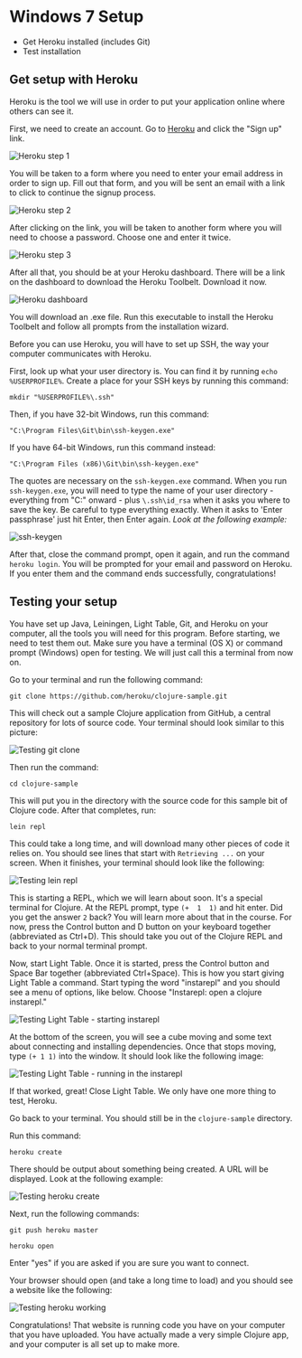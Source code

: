 Windows 7 Setup
===============

* Get Heroku installed (includes Git)
* Test installation

## Get setup with Heroku

Heroku is the tool we will use in order to put your application online where others can see it.

First, we need to create an account. Go to [Heroku](http://heroku.com) and click the "Sign up" link.

![Heroku step 1](img/heroku-step1.png)

You will be taken to a form where you need to enter your email address in order to sign up. Fill out that form, and you will be sent an email with a link to click to continue the signup process.

![Heroku step 2](img/heroku-step2.png)

After clicking on the link, you will be taken to another form where you will need to choose a password. Choose one and enter it twice.

![Heroku step 3](img/heroku-step3.png)

After all that, you should be at your Heroku dashboard. There will be a link on the dashboard to download the Heroku Toolbelt. Download it now.

![Heroku dashboard](img/heroku-dashboard.png)

You will download an .exe file. Run this executable to install the Heroku Toolbelt and follow all prompts from the installation wizard.

Before you can use Heroku, you will have to set up SSH, the way your computer communicates with Heroku.

First, look up what your user directory is. You can find it by running `echo %USERPROFILE%`. Create a place for your SSH keys by running this command:

```
mkdir "%USERPROFILE%\.ssh"
```

Then, if you have 32-bit Windows, run this command:

```
"C:\Program Files\Git\bin\ssh-keygen.exe"
```

If you have 64-bit Windows, run this command instead:

```
"C:\Program Files (x86)\Git\bin\ssh-keygen.exe"
```

The quotes are necessary on the `ssh-keygen.exe` command. When you run `ssh-keygen.exe`, you will need to type the name of your user directory - everything from "C:\" onward - plus `\.ssh\id_rsa` when it asks you where to save the key. Be careful to type everything exactly. When it asks to 'Enter passphrase' just hit Enter, then Enter again. *Look at the following example:*

![ssh-keygen](img/win7/ssh-keygen.png)

After that, close the command prompt, open it again, and run the command `heroku login`. You will be prompted for your email and password on Heroku. If you enter them and the command ends successfully, congratulations!

## Testing your setup

You have set up Java, Leiningen, Light Table, Git, and Heroku on your computer, all the tools you will need for this program. Before starting, we need to test them out. Make sure you have a terminal (OS X) or command prompt (Windows) open for testing. We will just call this a terminal from now on.

Go to your terminal and run the following command:

`git clone https://github.com/heroku/clojure-sample.git`

This will check out a sample Clojure application from GitHub, a central repository for lots of source code. Your terminal should look similar to this picture:

![Testing git clone](img/win7/testing-step1.png)

Then run the command:

`cd clojure-sample`

This will put you in the directory with the source code for this sample bit of Clojure code. After that completes, run:

`lein repl`

This could take a long time, and will download many other pieces of code it relies on. You should see lines that start with `Retrieving ...` on your screen. When it finishes, your terminal should look like the following:

![Testing lein repl](img/win7/testing-step2.png)

This is starting a REPL, which we will learn about soon. It's a special terminal for Clojure. At the REPL prompt, type `(+  1  1)` and hit enter. Did you get the answer `2` back? You will learn more about that in the course. For now, press the Control button and D button on your keyboard together (abbreviated as Ctrl+D). This should take you out of the Clojure REPL and back to your normal terminal prompt.

Now, start Light Table. Once it is started, press the Control button and Space Bar together (abbreviated Ctrl+Space). This is how you start giving Light Table a command. Start typing the word "instarepl" and you should see a menu of options, like below. Choose "Instarepl: open a clojure instarepl."

![Testing Light Table - starting instarepl](img/win7/testing-step3.png)

At the bottom of the screen, you will see a cube moving and some text about connecting and installing dependencies. Once that stops moving, type `(+ 1 1)` into the window. It should look like the following image:

![Testing Light Table - running in the instarepl](img/win7/testing-step4.png)

If that worked, great! Close Light Table. We only have one more thing to test, Heroku.

Go back to your terminal. You should still be in the `clojure-sample` directory.

Run this command:

`heroku create`

There should be output about something being created. A URL will be displayed. Look at the following example:

![Testing heroku create](img/win7/testing-step5.png)

Next, run the following commands:

```
git push heroku master

heroku open
```

Enter "yes" if you are asked if you are sure you want to connect.

Your browser should open (and take a long time to load) and you should see a website like the following:

![Testing heroku working](img/win7/testing-step6.png)

Congratulations! That website is running code you have on your computer that you have uploaded. You have actually made a very simple Clojure app, and your computer is all set up to make more.



